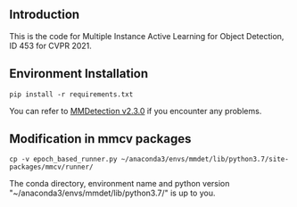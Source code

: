 ## Introduction

This is the code for Multiple Instance Active Learning for Object Detection, ID 453 for CVPR 2021.

## Environment Installation
```
pip install -r requirements.txt
```
You can refer to [MMDetection v2.3.0](https://github.com/open-mmlab/mmdetection/tree/v2.3.0) if you encounter any problems.

## Modification in mmcv packages
```
cp -v epoch_based_runner.py ~/anaconda3/envs/mmdet/lib/python3.7/site-packages/mmcv/runner/
```
The conda directory, environment name and python version "~/anaconda3/envs/mmdet/lib/python3.7/" is up to you.

## 
